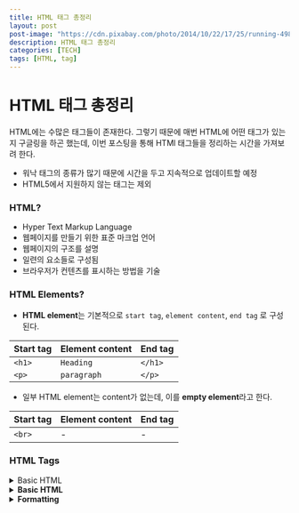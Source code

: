 ```yaml
---
title: HTML 태그 총정리
layout: post
post-image: "https://cdn.pixabay.com/photo/2014/10/22/17/25/running-498257_960_720.jpg"
description: HTML 태그 총정리
categories: [TECH]
tags: [HTML, tag]
---
```


# HTML 태그 총정리

HTML에는 수많은 태그들이 존재한다. 그렇기 때문에 매번 HTML에 어떤 태그가 있는지 구글링을 하곤 했는데, 이번 포스팅을 통해 HTMl 태그들을 정리하는 시간을 가져보려 한다.

- 워낙 태그의 종류가 많기 때문에 시간을 두고 지속적으로 업데이트할 예정
- HTML5에서 지원하지 않는 태그는 제외



### HTML?

- Hyper Text Markup Language
- 웹페이지를 만들기 위한 표준 마크업 언어
- 웹페이지의 구조를 설명
- 일련의 요소들로 구성됨
- 브라우저가 컨텐츠를 표시하는 방법을 기술



### HTML Elements?

- **HTML element**는 기본적으로 `start tag`, `element content`, `end tag` 로 구성된다.

| Start tag | Element content | End tag |
| :-------- | :-------------- | :------ |
| `<h1>`    | `Heading`       | `</h1>` |
| `<p>`     | `paragraph`     | `</p>`  |

- 일부 HTML element는 content가 없는데, 이를 **empty element**라고 한다.

| Start tag | Element content | End tag |
| :-------- | :-------------- | :------ |
| `<br>`    | -               | -       |



### HTML Tags

<details>
<summary><string>Basic HTML</string></summary>
<div markdown="1">
|태그|설명|속성|사용예시|
|<!DOCTYPE>|--|
|1|1|zz|zz|
|2|10|zz|zz|
    
</div>
</details>

<details>
  <summary>
    <strong>Basic HTML</strong>
  </summary>
  <div style="padding-left: 20px;">
    <details>
      <summary>
        <input value="<!DOCTYPE>"
               readonly
               style="border:none;"
        />
      </summary>
      <div markdown="1" style="padding-left: 20px;">
        ㆍ 문서 타입을 선언<br>
        ㆍ 모든 HTML 문서는 <!DOCTYPE> 선언으로 시작해야 함<br>
        <input value="<!DOCTYPE html>" style="border:none;"/>
      </div>
    </details>
    <details>
      <summary>
        <input value="<html>"
               readonly
               style="border:none;"
        />
      </summary>
      <div markdown="1" style="padding-left: 20px;">
          ㆍ HTML 문서의 최상위 태그(루트)
          ㆍ 다른 모든 HTML 요소들을 감싸고 있음
          <textarea readonly style="border:none;">
            <html>
                <head>
                  <title>Title of the document</title>
                </head>
                <body>
                <h1>This is a heading</h1>
                <p>This is a paragraph.</p>
                </body>
            </html>
          </textarea>
      </div>
    </details>
    <details>
      <summary>
        <input value="<head>"
               readonly
               style="border:none;"
        />
      </summary>
      <div markdown="1" style="padding-left: 20px;">
          <>
      </div>
    </details>
    <details>
      <summary>
        <input value="<title>"
               readonly
               style="border:none; border-width:0;"
        />
      </summary>
      <div markdown="1" style="padding-left: 20px;">
          <>
      </div>
    </details>
    <details>
      <summary>
        <input value="<body>"
               readonly
               style="border:none; border-width:0;"
        />
      </summary>
      <div markdown="1" style="padding-left: 20px;">
          <>
      </div>
    </details>
    <details>
      <summary>
        <input value="<h1> to <h6>"
               readonly
               style="border:none; border-width:0;"
        />
      </summary>
      <div markdown="1" style="padding-left: 20px;">
          <>
      </div>
    </details>
    <details>
      <summary>
        <input value="<p>"
               readonly
               style="border:none; border-width:0;"
        />
      </summary>
      <div markdown="1" style="padding-left: 20px;">
          <>
      </div>
    </details>
    <details>
      <summary>
        <input value="<br>"
               readonly
               style="border:none; border-width:0;"
        />
      </summary>
      <div markdown="1" style="padding-left: 20px;">
          <>
      </div>
    </details>
    <details>
      <summary>
        <input value="<hr>"
               readonly
               style="border:none; border-width:0;"
        />
      </summary>
      <div markdown="1" style="padding-left: 20px;">
          <>
      </div>
    </details>
    <details>
      <summary>
        <input value="<!-- -->"
               readonly
               style="border:none; border-width:0;"
        />
      </summary>
      <div markdown="1" style="padding-left: 20px;">
          <>
      </div>
    </details>
  </div>
</details>

<details>
  <summary>
    <strong>Formatting</strong>
  </summary>
  <div markdown="1" style="padding-left: 20px;">
    <details>
      <summary>
        <input value="<abbr>"
               readonly
               style="border:none; border-width:0;"
        />
      </summary>
      <div markdown="1" style="padding-left: 40px;">
          <>
      </div>
    </details>
    <details>
      <summary>
        <input value="<address>"
               readonly
               style="border:none; border-width:0;"
        />
      </summary>
      <div markdown="1" style="padding-left: 40px;">
          <>
      </div>
    </details>
    <details>
      <summary>
        <input value="<b>"
               readonly
               style="border:none; border-width:0;"
        />
      </summary>
      <div markdown="1" style="padding-left: 40px;">
          <>
      </div>
    </details>
    <details>
      <summary>
        <input value="<bdi>"
               readonly
               style="border:none; border-width:0;"
        />
      </summary>
      <div markdown="1" style="padding-left: 40px;">
          <>
      </div>
    </details>
    <details>
      <summary>
        <input value="<bdo>"
               readonly
               style="border:none; border-width:0;"
        />
      </summary>
      <div markdown="1" style="padding-left: 40px;">
          <>
      </div>
    </details>
    <details>
      <summary>
        <input value="<blockquote>"
               readonly
               style="border:none; border-width:0;"
        />
      </summary>
      <div markdown="1" style="padding-left: 40px;">
          <>
      </div>
    </details>
    <details>
      <summary>
        <input value="<cite>"
               readonly
               style="border:none; border-width:0;"
        />
      </summary>
      <div markdown="1" style="padding-left: 40px;">
          <>
      </div>
    </details>
    <details>
      <summary>
        <input value="<code>"
               readonly
               style="border:none; border-width:0;"
        />
      </summary>
      <div markdown="1" style="padding-left: 40px;">
          <>
      </div>
    </details>
    <details>
      <summary>
        <input value="<del>"
               readonly
               style="border:none; border-width:0;"
        />
      </summary>
      <div markdown="1" style="padding-left: 40px;">
          <>
      </div>
    </details>
    <details>
      <summary>
        <input value="<dfn>"
               readonly
               style="border:none; border-width:0;"
        />
      </summary>
      <div markdown="1" style="padding-left: 40px;">
          <>
      </div>
    </details>
    <details>
      <summary>
        <input value="<em>"
               readonly
               style="border:none; border-width:0;"
        />
      </summary>
      <div markdown="1" style="padding-left: 40px;">
          <>
      </div>
    </details>
    <details>
      <summary>
        <input value="<i>"
               readonly
               style="border:none; border-width:0;"
        />
      </summary>
      <div markdown="1" style="padding-left: 40px;">
          <>
      </div>
    </details>
    <details>
      <summary>
        <input value="<ins>"
               readonly
               style="border:none; border-width:0;"
        />
      </summary>
      <div markdown="1" style="padding-left: 40px;">
          <>
      </div>
    </details>
    <details>
      <summary>
        <input value="<kbd>"
               readonly
               style="border:none; border-width:0;"
        />
      </summary>
      <div markdown="1" style="padding-left: 40px;">
          <>
      </div>
    </details>
    <details>
      <summary>
        <input value="<mark>"
               readonly
               style="border:none; border-width:0;"
        />
      </summary>
      <div markdown="1" style="padding-left: 40px;">
          <>
      </div>
    </details>
    <details>
      <summary>
        <input value="<meter>"
               readonly
               style="border:none; border-width:0;"
        />
      </summary>
      <div markdown="1" style="padding-left: 40px;">
          <>
      </div>
    </details>
    <details>
      <summary>
        <input value="<pre>"
               readonly
               style="border:none; border-width:0;"
        />
      </summary>
      <div markdown="1" style="padding-left: 40px;">
          <>
      </div>
    </details>
    <details>
      <summary>
        <input value="<progress>"
               readonly
               style="border:none; border-width:0;"
        />
      </summary>
      <div markdown="1" style="padding-left: 40px;">
          <>
      </div>
    </details>
    <details>
      <summary>
        <input value="<q>"
               readonly
               style="border:none; border-width:0;"
        />
      </summary>
      <div markdown="1" style="padding-left: 40px;">
          <>
      </div>
    </details>
    <details>
      <summary>
        <input value="<rp>"
               readonly
               style="border:none; border-width:0;"
        />
      </summary>
      <div markdown="1" style="padding-left: 40px;">
          <>
      </div>
    </details>
    <details>
      <summary>
        <input value="<rt>"
               readonly
               style="border:none; border-width:0;"
        />
      </summary>
      <div markdown="1" style="padding-left: 40px;">
          <>
      </div>
    </details>
    <details>
      <summary>
        <input value="<ruby>"
               readonly
               style="border:none; border-width:0;"
        />
      </summary>
      <div markdown="1" style="padding-left: 40px;">
          <>
      </div>
    </details>
    <details>
      <summary>
        <input value="<s>"
               readonly
               style="border:none; border-width:0;"
        />
      </summary>
      <div markdown="1" style="padding-left: 40px;">
          <>
      </div>
    </details>
    <details>
      <summary>
        <input value="<samp>"
               readonly
               style="border:none; border-width:0;"
        />
      </summary>
      <div markdown="1" style="padding-left: 40px;">
          <>
      </div>
    </details>
    <details>
      <summary>
        <input value="<small>"
               readonly
               style="border:none; border-width:0;"
        />
      </summary>
      <div markdown="1" style="padding-left: 40px;">
          <>
      </div>
    </details>
    <details>
      <summary>
        <input value="<strong>"
               readonly
               style="border:none; border-width:0;"
        />
      </summary>
      <div markdown="1" style="padding-left: 40px;">
          <>
      </div>
</details>
<details>
  <summary>
    <input value="<sub>"
           readonly
           style="border:none; border-width:0;"
    />
  </summary>
  <div markdown="1" style="padding-left: 40px;">
      <>
  </div>
</details>
<details>
  <summary>
    <input value="<sup>"
           readonly
           style="border:none; border-width:0;"
    />
  </summary>
  <div markdown="1" style="padding-left: 40px;">
      <>
  </div>
</details>
<details>
  <summary>
    <input value="<template>"
           readonly
           style="border:none; border-width:0;"
    />
  </summary>
  <div markdown="1" style="padding-left: 40px;">
      <>
  </div>
</details>
<details>
  <summary>
    <input value="<time>"
           readonly
           style="border:none; border-width:0;"
    />
  </summary>
  <div markdown="1" style="padding-left: 40px;">
      <>
  </div>
</details>
<details>
  <summary>
    <input value="<u>"
           readonly
           style="border:none; border-width:0;"
    />
  </summary>
  <div markdown="1" style="padding-left: 40px;">
      <>
  </div>
</details>
<details>
  <summary>
    <input value="<var>"
           readonly
           style="border:none; border-width:0;"
    />
  </summary>
  <div markdown="1" style="padding-left: 40px;">
      <>
  </div>
</details>
<details>
  <summary>
    <input value="<wbr>"
           readonly
           style="border:none; border-width:0;"
    />
  </summary>
  <div markdown="1" style="padding-left: 40px;">
      <>
  </div>
</details>
  </div>
</details>

